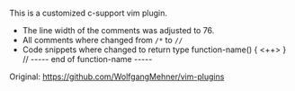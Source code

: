 This is a customized c-support vim plugin. 

- The line width of the comments was adjusted to 76.
- All comments where changed from `/*` to `//`
- Code snippets where changed to
			return type
			function-name() {
				<++>
			}  // ----- end of function-name -----

Original:
https://github.com/WolfgangMehner/vim-plugins
